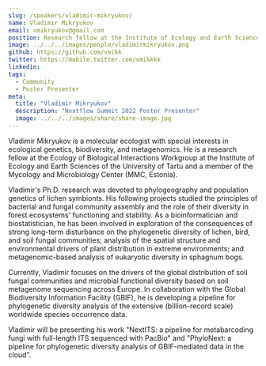 ```yaml
---
slug: /speakers/vladimir-mikryukov/
name: Vladimir Mikryukov
email: vmikryukov@gmail.com
position: Research fellow at the Institute of Ecology and Earth Sciences, University of Tartu
image: ../../../images/people/vladimirmikryukov.png
github: https://github.com/vmikk
twitter: https://mobile.twitter.com/vmikkkk
linkedin:
tags:
  - Community
  - Poster Presenter
meta:
  title: "Vladimir Mikryukov"
  description: "Nextflow Summit 2022 Poster Presenter"
  image: ../../../images/share/share-image.jpg
---
```


Vladimir Mikryukov is a molecular ecologist with special interests in ecological genetics, biodiversity, and metagenomics. He is a research fellow at the Ecology of Biological Interactions Workgroup at the Institute of Ecology and Earth Sciences of the University of Tartu and a member of the Mycology and Microbiology Center (MMC, Estonia).

Vladimir's Ph.D. research was devoted to phylogeography and population genetics of lichen symbionts. His following projects studied the principles of bacterial and fungal community assembly and the role of their diversity in forest ecosystems' functioning and stability. As a bioinformatician and biostatistician, he has been involved in exploration of the consequences of strong long-term disturbance on the phylogenetic diversity of lichen, bird, and soil fungal communities; analysis of the spatial structure and environmental drivers of plant distribution in extreme environments; and metagenomic-based analysis of eukaryotic diversity in sphagnum bogs.

Currently, Vladimir focuses on the drivers of the global distribution of soil fungal communities and microbial functional diversity based on soil metagenome sequencing across Europe. In collaboration with the Global Biodiversity Information Facility (GBIF), he is developing a pipeline for phylogenetic diversity analysis of the extensive (billion-record scale) worldwide species occurrence data.

Vladimir will be presenting his work "NextITS: a pipeline for metabarcoding fungi with full-length ITS sequenced with PacBio" and
"PhyloNext: a pipeline for phylogenetic diversity analysis of GBIF-mediated data in the cloud".
